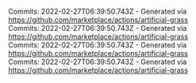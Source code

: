 Commits: 2022-02-27T06:39:50.743Z - Generated via https://github.com/marketplace/actions/artificial-grass
<br>
Commits: 2022-02-27T06:39:50.743Z - Generated via https://github.com/marketplace/actions/artificial-grass
<br>
Commits: 2022-02-27T06:39:50.743Z - Generated via https://github.com/marketplace/actions/artificial-grass
<br>
Commits: 2022-02-27T06:39:50.743Z - Generated via https://github.com/marketplace/actions/artificial-grass
<br>
